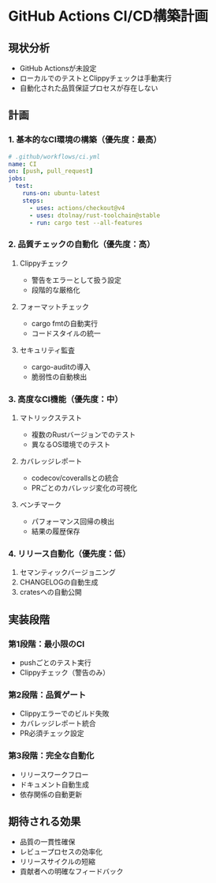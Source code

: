 # GitHub Actions CI/CD構築計画

## 現状分析
- GitHub Actionsが未設定
- ローカルでのテストとClippyチェックは手動実行
- 自動化された品質保証プロセスが存在しない

## 計画

### 1. 基本的なCI環境の構築（優先度：最高）
```yaml
# .github/workflows/ci.yml
name: CI
on: [push, pull_request]
jobs:
  test:
    runs-on: ubuntu-latest
    steps:
      - uses: actions/checkout@v4
      - uses: dtolnay/rust-toolchain@stable
      - run: cargo test --all-features
```

### 2. 品質チェックの自動化（優先度：高）
1. Clippyチェック
   - 警告をエラーとして扱う設定
   - 段階的な厳格化

2. フォーマットチェック
   - cargo fmtの自動実行
   - コードスタイルの統一

3. セキュリティ監査
   - cargo-auditの導入
   - 脆弱性の自動検出

### 3. 高度なCI機能（優先度：中）
1. マトリックステスト
   - 複数のRustバージョンでのテスト
   - 異なるOS環境でのテスト

2. カバレッジレポート
   - codecov/coverallsとの統合
   - PRごとのカバレッジ変化の可視化

3. ベンチマーク
   - パフォーマンス回帰の検出
   - 結果の履歴保存

### 4. リリース自動化（優先度：低）
1. セマンティックバージョニング
2. CHANGELOGの自動生成
3. cratesへの自動公開

## 実装段階
### 第1段階：最小限のCI
- pushごとのテスト実行
- Clippyチェック（警告のみ）

### 第2段階：品質ゲート
- Clippyエラーでのビルド失敗
- カバレッジレポート統合
- PR必須チェック設定

### 第3段階：完全な自動化
- リリースワークフロー
- ドキュメント自動生成
- 依存関係の自動更新

## 期待される効果
- 品質の一貫性確保
- レビュープロセスの効率化
- リリースサイクルの短縮
- 貢献者への明確なフィードバック